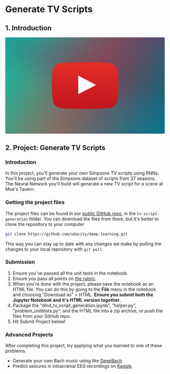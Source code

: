 # Generate TV Scripts

## 1. Introduction

[![Video](../../../images/video.jpg)](http://scrier.myqnapcloud.com:8080/share.cgi?ssid=0MZqBkd&ep=&path=%2FDeep.Learning%2F4.Recurrent-Networks%2F7.Generate-TV-Scripts%2Freadme&filename=1_-_Project-3-Intro.mp4&fid=0MZqBkd&open=normal)

## 2. Project: Generate TV Scripts

### Introduction

In this project, you'll generate your own Simpsons TV scripts using RNNs. You'll be using part of the Simpsons dataset 
of scripts from 27 seasons. The Neural Network you'll build will generate a new TV script for a scene at Moe's Tavern.

### Getting the project files

The project files can be found in our [public GitHub repo](https://github.com/udacity/deep-learning), in the 
`tv-script-generation` folder. You can download the files from there, but it's better to clone the repository to your 
computer

```bash
git clone https://github.com/udacity/deep-learning.git
```

This way you can stay up to date with any changes we make by pulling the changes to your local repository with 
`git pull`.

### Submission
 1. Ensure you've passed all the unit tests in the notebook.
 1. Ensure you pass all points on [the rubric](https://review.udacity.com/#!/rubrics/725/view).
 1. When you're done with the project, please save the notebook as an HTML file. You can do this by going to the 
 **File** menu in the notebook and choosing "Download as" > HTML. **Ensure you submit both the Jupyter Notebook and it's 
 HTML version together**.
 1. Package the "dlnd_tv_script_generation.ipynb", "helper.py", "problem_unittests.py", and the HTML file into a zip 
 archive, or push the files from your GitHub repo.
 1. Hit Submit Project below!

### Advanced Projects

After completing this project, try applying what you learned to one of these problems.

 * Generate your own Bach music using like [DeepBach](https://arxiv.org/pdf/1612.01010.pdf).
 * Predict seizures in intracranial EEG recordings on [Kaggle](https://www.kaggle.com/c/seizure-prediction).
 